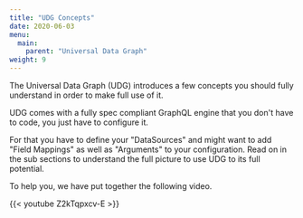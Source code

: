 ```yaml
---
title: "UDG Concepts"
date: 2020-06-03
menu:
  main:
    parent: "Universal Data Graph"
weight: 9
---
```


The Universal Data Graph (UDG) introduces a few concepts you should fully understand in order to make full use of it.

UDG comes with a fully spec compliant GraphQL engine that you don't have to code, you just have to configure it.

For that you have to define your "DataSources" and might want to add "Field Mappings" as well as "Arguments" to your configuration.
Read on in the sub sections to understand the full picture to use UDG to its full potential.

To help you, we have put together the following video.

{{< youtube Z2kTqpxcv-E >}}
